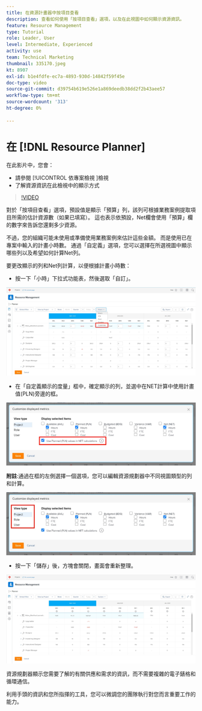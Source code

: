 ```yaml
---
title: 在資源計畫器中按項目查看
description: 查看如何使用「按項目查看」選項，以及在此視圖中如何顯示資源資訊。
feature: Resource Management
type: Tutorial
role: Leader, User
level: Intermediate, Experienced
activity: use
team: Technical Marketing
thumbnail: 335170.jpeg
kt: 8907
exl-id: b1e4fdfe-ec7a-4893-930d-14842f59f45e
doc-type: video
source-git-commit: d39754b619e526e1a869deedb38dd2f2b43aee57
workflow-type: tm+mt
source-wordcount: '313'
ht-degree: 0%

---
```


# 在 [!DNL Resource Planner]

在此影片中，您會：

* 請參閱 [!UICONTROL 依專案檢視 ]檢視
* 了解資源資訊在此檢視中的顯示方式

>[!VIDEO](https://video.tv.adobe.com/v/335170/?quality=12)

對於「按項目查看」選項，預設值是顯示「預算」列，該列可根據業務案例提取項目所需的估計資源數（如果已填寫）。 這也表示依預設，Net欄會使用「預算」欄的數字來告訴您還剩多少資源。

不過，您的組織可能未使用或準備使用業務案例來估計這些金額。 而是使用已在專案中輸入的計畫小時數。 通過「自定義」選項，您可以選擇在所選視圖中顯示哪些列以及希望如何計算Net列。

要更改顯示的列和Net列計算，以便根據計畫小時數：

* 按一下「小時」下拉式功能表，然後選取「自訂」。

![自訂下拉式選單中的選項](assets/NetHours01.png)

* 在「自定義顯示的度量」框中，確定顯示的列，並選中在NET計算中使用計畫值(PLN)旁邊的框。

![在NET計算中使用計畫值選項](assets/NetHours02.png)

**附註**:通過在框的左側選擇一個選項，您可以編輯資源規劃器中不同視圖類型的列和計算。

![視圖類型選項](assets/NetHours03.jpg)

* 按一下「儲存」後，方塊會關閉，畫面會重新整理。

![資源規劃工具](assets/NetHours04.jpg)

資源規劃器顯示您需要了解的有關供應和需求的資訊，而不需要複雜的電子錶格和循環通信。

利用手頭的資訊和您所指揮的工具，您可以微調您的團隊執行對您而言重要工作的能力。

